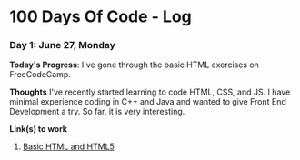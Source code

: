 # 100 Days Of Code - Log

### Day 1: June 27, Monday

**Today's Progress**: I've gone through the basic HTML exercises on FreeCodeCamp.

**Thoughts** I've recently started learning to code HTML, CSS, and JS. I have minimal experience coding in C++ and Java and wanted to give Front End Development a try. So far, it is very interesting.

**Link(s) to work**
1. [Basic HTML and HTML5](https://learn.freecodecamp.org/responsive-web-design/basic-html-and-html5)
